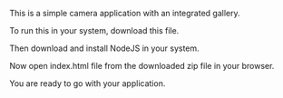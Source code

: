 This is a simple camera application with an integrated gallery.

To run this in your system, download this file.

Then download and install NodeJS in your system.

Now open index.html file from the downloaded zip file in your browser.

You are ready to go with your application.
